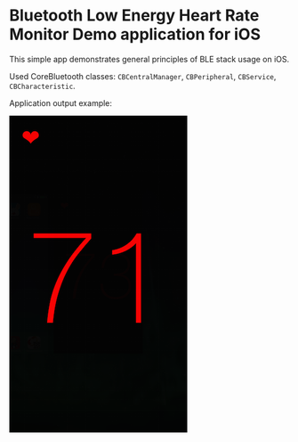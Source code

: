 # Bluetooth Low Energy Heart Rate Monitor Demo application for iOS

This simple app demonstrates general principles of BLE stack usage on iOS.

Used CoreBluetooth classes: `CBCentralManager`, `CBPeripheral`, `CBService`, `CBCharacteristic`.

Application output example:

![App screenshot](./Screenshot.png)
